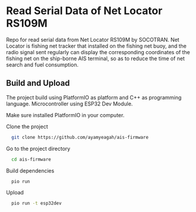
# Read Serial Data of Net Locator RS109M

Repo for read serial data from Net Locator RS109M by SOCOTRAN. Net Locator is fishing net tracker that installed on the fishing net buoy, and the radio signal sent regularly can display the corresponding coordinates of the fishing net on the ship-borne AIS terminal, so as to reduce the time of net search and fuel consumption.

## Build and Upload

The project build using PlatformIO as platform and C++ as programming language.
Microcontroller using ESP32 Dev Module.

Make sure installed PlatformIO in your computer.

Clone the project

```bash
  git clone https://github.com/ayamyeagah/ais-firmware
```

Go to the project directory

```bash
  cd ais-firmware
```

Build dependencies

```bash
  pio run
```

Upload

```bash
  pio run -t esp32dev
```

